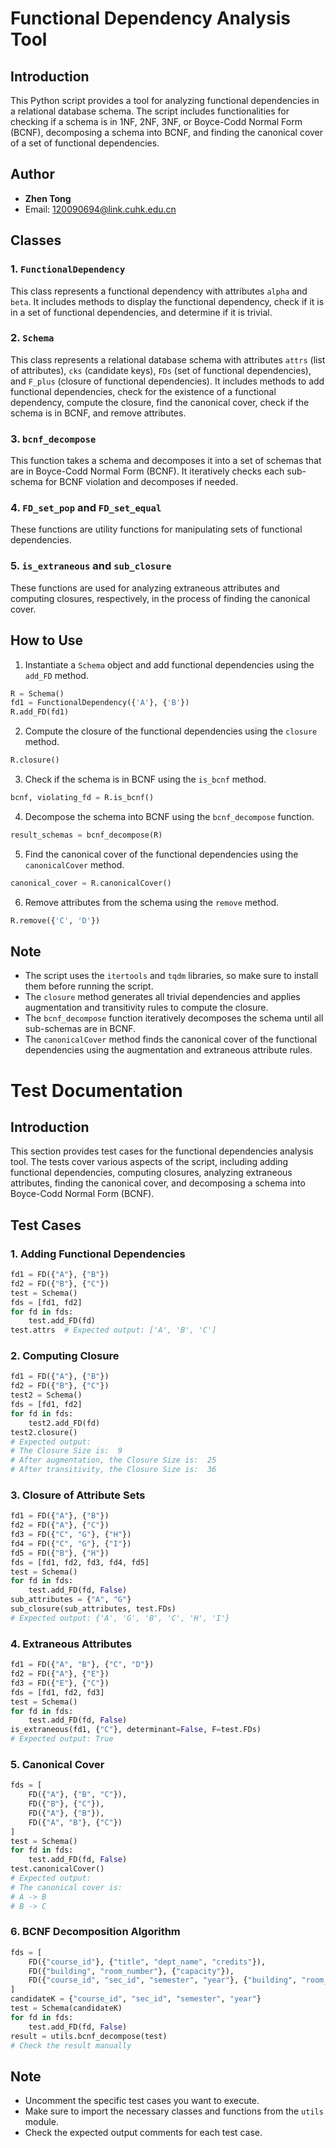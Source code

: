 # Functional Dependency Analysis Tool

## Introduction

This Python script provides a tool for analyzing functional dependencies in a relational database schema. The script includes functionalities for checking if a schema is in 1NF, 2NF, 3NF, or Boyce-Codd Normal Form (BCNF), decomposing a schema into BCNF, and finding the canonical cover of a set of functional dependencies.

## Author

- **Zhen Tong**
- Email: 120090694@link.cuhk.edu.cn

## Classes

### 1. `FunctionalDependency`

This class represents a functional dependency with attributes `alpha` and `beta`. It includes methods to display the functional dependency, check if it is in a set of functional dependencies, and determine if it is trivial.

### 2. `Schema`

This class represents a relational database schema with attributes `attrs` (list of attributes), `cks` (candidate keys), `FDs` (set of functional dependencies), and `F_plus` (closure of functional dependencies). It includes methods to add functional dependencies, check for the existence of a functional dependency, compute the closure, find the canonical cover, check if the schema is in BCNF, and remove attributes.

### 3. `bcnf_decompose`

This function takes a schema and decomposes it into a set of schemas that are in Boyce-Codd Normal Form (BCNF). It iteratively checks each sub-schema for BCNF violation and decomposes if needed.

### 4. `FD_set_pop` and `FD_set_equal`

These functions are utility functions for manipulating sets of functional dependencies.

### 5. `is_extraneous` and `sub_closure`

These functions are used for analyzing extraneous attributes and computing closures, respectively, in the process of finding the canonical cover.

## How to Use

1. Instantiate a `Schema` object and add functional dependencies using the `add_FD` method.

```python
R = Schema()
fd1 = FunctionalDependency({'A'}, {'B'})
R.add_FD(fd1)
```

2. Compute the closure of the functional dependencies using the `closure` method.

```python
R.closure()
```

3. Check if the schema is in BCNF using the `is_bcnf` method.

```python
bcnf, violating_fd = R.is_bcnf()
```

4. Decompose the schema into BCNF using the `bcnf_decompose` function.

```python
result_schemas = bcnf_decompose(R)
```

5. Find the canonical cover of the functional dependencies using the `canonicalCover` method.

```python
canonical_cover = R.canonicalCover()
```

6. Remove attributes from the schema using the `remove` method.

```python
R.remove({'C', 'D'})
```

## Note

- The script uses the `itertools` and `tqdm` libraries, so make sure to install them before running the script.
- The `closure` method generates all trivial dependencies and applies augmentation and transitivity rules to compute the closure.
- The `bcnf_decompose` function iteratively decomposes the schema until all sub-schemas are in BCNF.
- The `canonicalCover` method finds the canonical cover of the functional dependencies using the augmentation and extraneous attribute rules.

# Test Documentation

## Introduction

This section provides test cases for the functional dependencies analysis tool. The tests cover various aspects of the script, including adding functional dependencies, computing closures, analyzing extraneous attributes, finding the canonical cover, and decomposing a schema into Boyce-Codd Normal Form (BCNF).


## Test Cases

### 1. Adding Functional Dependencies

```python
fd1 = FD({"A"}, {"B"})
fd2 = FD({"B"}, {"C"})
test = Schema()
fds = [fd1, fd2]
for fd in fds:
    test.add_FD(fd)
test.attrs  # Expected output: ['A', 'B', 'C']
```

### 2. Computing Closure

```python
fd1 = FD({"A"}, {"B"})
fd2 = FD({"B"}, {"C"})
test2 = Schema()
fds = [fd1, fd2]
for fd in fds:
    test2.add_FD(fd)
test2.closure()
# Expected output:
# The Closure Size is:  9
# After augmentation, the Closure Size is:  25
# After transitivity, the Closure Size is:  36
```

### 3. Closure of Attribute Sets

```python
fd1 = FD({"A"}, {"B"})
fd2 = FD({"A"}, {"C"})
fd3 = FD({"C", "G"}, {"H"})
fd4 = FD({"C", "G"}, {"I"})
fd5 = FD({"B"}, {"H"})
fds = [fd1, fd2, fd3, fd4, fd5]
test = Schema()
for fd in fds:
    test.add_FD(fd, False)
sub_attributes = {"A", "G"}
sub_closure(sub_attributes, test.FDs)
# Expected output: {'A', 'G', 'B', 'C', 'H', 'I'}
```

### 4. Extraneous Attributes

```python
fd1 = FD({"A", "B"}, {"C", "D"})
fd2 = FD({"A"}, {"E"})
fd3 = FD({"E"}, {"C"})
fds = [fd1, fd2, fd3]
test = Schema()
for fd in fds:
    test.add_FD(fd, False)
is_extraneous(fd1, {"C"}, determinant=False, F=test.FDs)
# Expected output: True
```

### 5. Canonical Cover

```python
fds = [
    FD({"A"}, {"B", "C"}),
    FD({"B"}, {"C"}),
    FD({"A"}, {"B"}),
    FD({"A", "B"}, {"C"})
]
test = Schema()
for fd in fds:
    test.add_FD(fd, False)
test.canonicalCover()
# Expected output:
# The canonical cover is:
# A -> B
# B -> C
```

### 6. BCNF Decomposition Algorithm

```python
fds = [
    FD({"course_id"}, {"title", "dept_name", "credits"}),
    FD({"building", "room_number"}, {"capacity"}),
    FD({"course_id", "sec_id", "semester", "year"}, {"building", "room_number", "time_slot_id"}),
]
candidateK = {"course_id", "sec_id", "semester", "year"}
test = Schema(candidateK)
for fd in fds:
    test.add_FD(fd, False)
result = utils.bcnf_decompose(test)
# Check the result manually
```

## Note

- Uncomment the specific test cases you want to execute.
- Make sure to import the necessary classes and functions from the `utils` module.
- Check the expected output comments for each test case.